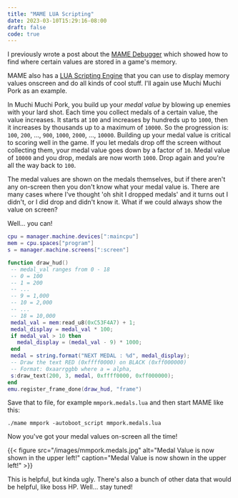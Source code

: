 ```yaml
---
title: "MAME LUA Scripting"
date: 2023-03-10T15:29:16-08:00
draft: false
code: true
---
```


I previously wrote a post about the [MAME Debugger](/posts/mame-debugger-intro/) which showed how to find where certain values are stored in a game's memory.

MAME also has a [LUA Scripting Engine](https://docs.mamedev.org/techspecs/luaengine.html) that you can use to display memory values onscreen and do all kinds of cool stuff. I'll again use Muchi Muchi Pork as an example.

In Muchi Muchi Pork, you build up your *medal value* by blowing up enemies with your lard shot. Each time you collect medals of a certain value, the value increases. It starts at `100` and increases by hundreds up to `1000`, then it increases by thousands up to a maximum of `10000`. So the progression is: `100`, `200`, ..., `900`, `1000`, `2000`, ..., `10000`. Building up your medal value is critical to scoring well in the game. If you let medals drop off the screen without collecting them, your medal value goes down by a factor of `10`. Medal value of `10000` and you drop, medals are now worth `1000`. Drop again and you're all the way back to `100`.

The medal values are shown on the medals themselves, but if there aren't any on-screen then you don't know what your medal value is. There are many cases where I've thought 'oh shit I dropped medals' and it turns out I didn't, or I did drop and didn't know it. What if we could always show the value on screen?

Well... you can!

```lua
cpu = manager.machine.devices[":maincpu"]
mem = cpu.spaces["program"]
s = manager.machine.screens[":screen"]

function draw_hud()
 -- medal_val ranges from 0 - 18
 -- 0 = 100
 -- 1 = 200
 -- ...
 -- 9 = 1,000
 -- 10 = 2,000
 -- ...
 -- 18 = 10,000
 medal_val = mem:read_u8(0xC53F4A7) + 1;
 medal_display = medal_val * 100;
 if medal_val > 10 then
   medal_display = (medal_val - 9) * 1000;
 end
 medal = string.format("NEXT MEDAL : %d", medal_display);
 -- Draw the text RED (0xffff0000) on BLACK (0xff000000)
 -- Format: 0xaarrggbb where a = alpha,
 s:draw_text(200, 3, medal, 0xffff0000, 0xff000000);
end
emu.register_frame_done(draw_hud, "frame")
```

Save that to file, for example `mmpork.medals.lua` and then start MAME like this:

```text
./mame mmpork -autoboot_script mmpork.medals.lua
```

Now you've got your medal values on-screen all the time!

{{< figure src="/images/mmpork.medals.jpg" alt="Medal Value is now shown in the upper left!" caption="Medal Value is now shown in the upper left!" >}}

This is helpful, but kinda ugly. There's also a bunch of other data that would be helpful, like boss HP. Well... stay tuned!

